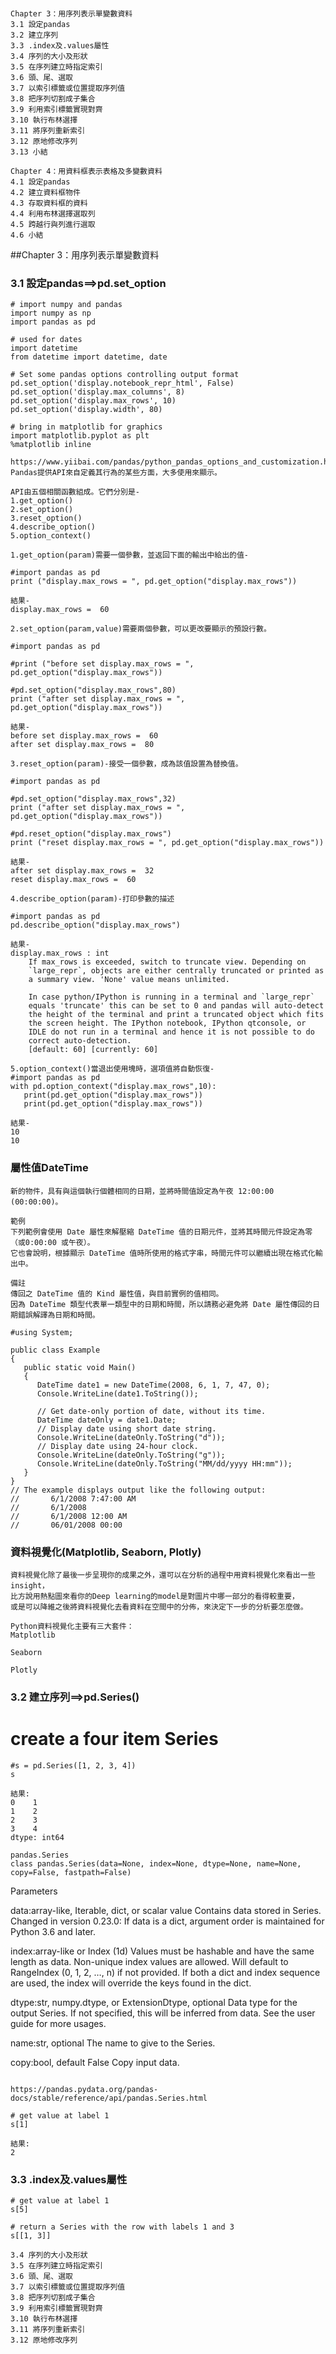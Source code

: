 #
```
Chapter 3：用序列表示單變數資料
3.1 設定pandas
3.2 建立序列
3.3 .index及.values屬性
3.4 序列的大小及形狀
3.5 在序列建立時指定索引
3.6 頭、尾、選取
3.7 以索引標籤或位置提取序列值
3.8 把序列切割成子集合
3.9 利用索引標籤實現對齊
3.10 執行布林選擇
3.11 將序列重新索引
3.12 原地修改序列
3.13 小結

Chapter 4：用資料框表示表格及多變數資料
4.1 設定pandas
4.2 建立資料框物件
4.3 存取資料框的資料
4.4 利用布林選擇選取列
4.5 跨越行與列進行選取
4.6 小結
```
##Chapter 3：用序列表示單變數資料

### 3.1 設定pandas==>pd.set_option

```
# import numpy and pandas
import numpy as np
import pandas as pd

# used for dates
import datetime
from datetime import datetime, date

# Set some pandas options controlling output format
pd.set_option('display.notebook_repr_html', False)
pd.set_option('display.max_columns', 8)
pd.set_option('display.max_rows', 10)
pd.set_option('display.width', 80)

# bring in matplotlib for graphics
import matplotlib.pyplot as plt
%matplotlib inline

https://www.yiibai.com/pandas/python_pandas_options_and_customization.html
Pandas提供API來自定義其行為的某些方面，大多使用來顯示。

API由五個相關函數組成。它們分別是-
1.get_option()
2.set_option()
3.reset_option()
4.describe_option()
5.option_context()

1.get_option(param)需要一個參數，並返回下面的輸出中給出的值-

#import pandas as pd
print ("display.max_rows = ", pd.get_option("display.max_rows"))

結果- 
display.max_rows =  60

2.set_option(param,value)需要兩個參數，可以更改要顯示的預設行數。

#import pandas as pd

#print ("before set display.max_rows = ", pd.get_option("display.max_rows")) 

#pd.set_option("display.max_rows",80)
print ("after set display.max_rows = ", pd.get_option("display.max_rows"))

結果- 
before set display.max_rows =  60
after set display.max_rows =  80

3.reset_option(param)-接受一個參數，成為該值設置為替換值。

#import pandas as pd

#pd.set_option("display.max_rows",32)
print ("after set display.max_rows = ", pd.get_option("display.max_rows")) 

#pd.reset_option("display.max_rows")
print ("reset display.max_rows = ", pd.get_option("display.max_rows"))

結果- 
after set display.max_rows =  32
reset display.max_rows =  60

4.describe_option(param)-打印參數的描述

#import pandas as pd
pd.describe_option("display.max_rows")

結果- 
display.max_rows : int
    If max_rows is exceeded, switch to truncate view. Depending on
    `large_repr`, objects are either centrally truncated or printed as
    a summary view. 'None' value means unlimited.

    In case python/IPython is running in a terminal and `large_repr`
    equals 'truncate' this can be set to 0 and pandas will auto-detect
    the height of the terminal and print a truncated object which fits
    the screen height. The IPython notebook, IPython qtconsole, or
    IDLE do not run in a terminal and hence it is not possible to do
    correct auto-detection.
    [default: 60] [currently: 60]
    
5.option_context()當退出使用塊時，選項值將自動恢復-
#import pandas as pd
with pd.option_context("display.max_rows",10):
   print(pd.get_option("display.max_rows"))
   print(pd.get_option("display.max_rows"))
   
結果- 
10
10

```

### 屬性值DateTime

```
新的物件，具有與這個執行個體相同的日期，並將時間值設定為午夜 12:00:00 (00:00:00)。

範例
下列範例會使用 Date 屬性來解壓縮 DateTime 值的日期元件，並將其時間元件設定為零（或0:00:00 或午夜）。 
它也會說明，根據顯示 DateTime 值時所使用的格式字串，時間元件可以繼續出現在格式化輸出中。

備註
傳回之 DateTime 值的 Kind 屬性值，與目前實例的值相同。
因為 DateTime 類型代表單一類型中的日期和時間，所以請務必避免將 Date 屬性傳回的日期錯誤解譯為日期和時間。

#using System;

public class Example
{
   public static void Main()
   {
      DateTime date1 = new DateTime(2008, 6, 1, 7, 47, 0);
      Console.WriteLine(date1.ToString());
      
      // Get date-only portion of date, without its time.
      DateTime dateOnly = date1.Date;
      // Display date using short date string.
      Console.WriteLine(dateOnly.ToString("d"));
      // Display date using 24-hour clock.
      Console.WriteLine(dateOnly.ToString("g"));
      Console.WriteLine(dateOnly.ToString("MM/dd/yyyy HH:mm"));   
   }
}
// The example displays output like the following output:
//       6/1/2008 7:47:00 AM
//       6/1/2008
//       6/1/2008 12:00 AM
//       06/01/2008 00:00
```

### 資料視覺化(Matplotlib, Seaborn, Plotly)

```
資料視覺化除了最後一步呈現你的成果之外，還可以在分析的過程中用資料視覺化來看出一些insight，
比方說用熱點圖來看你的Deep learning的model是對圖片中哪一部分的看得較重要，
或是可以降維之後將資料視覺化去看資料在空間中的分佈，來決定下一步的分析要怎麼做。

Python資料視覺化主要有三大套件：
Matplotlib

Seaborn

Plotly

```

### 3.2 建立序列==>pd.Series()

# create a four item Series

```
#s = pd.Series([1, 2, 3, 4])
s

結果:
0    1
1    2
2    3
3    4
dtype: int64
```

```
pandas.Series
class pandas.Series(data=None, index=None, dtype=None, name=None, copy=False, fastpath=False)

```
Parameters

data:array-like, Iterable, dict, or scalar value
Contains data stored in Series.
Changed in version 0.23.0: If data is a dict, argument order is maintained for Python 3.6 and later.

index:array-like or Index (1d)
Values must be hashable and have the same length as data. Non-unique index values are allowed. Will default to RangeIndex (0, 1, 2, …, n) if not provided. If both a dict and index sequence are used, the index will override the keys found in the dict.

dtype:str, numpy.dtype, or ExtensionDtype, optional
Data type for the output Series. If not specified, this will be inferred from data. See the user guide for more usages.

name:str, optional
The name to give to the Series.

copy:bool, default False
Copy input data.
```

https://pandas.pydata.org/pandas-docs/stable/reference/api/pandas.Series.html

# get value at label 1
s[1]

結果:
2
```

### 3.3 .index及.values屬性
```
# get value at label 1
s[5]
```
```
# return a Series with the row with labels 1 and 3
s[[1, 3]]
```
```
3.4 序列的大小及形狀
3.5 在序列建立時指定索引
3.6 頭、尾、選取
3.7 以索引標籤或位置提取序列值
3.8 把序列切割成子集合
3.9 利用索引標籤實現對齊
3.10 執行布林選擇
3.11 將序列重新索引
3.12 原地修改序列
```
